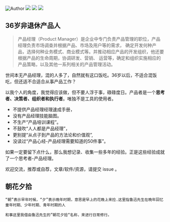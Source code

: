 ![Author](https://img.shields.io/badge/Author-subo-green) ![](https://img.shields.io/badge/职业-产品经理-green) ![](https://img.shields.io/badge/tech-技术背景-green) ![](https://img.shields.io/badge/Good-平台产品-green)

## 36岁非退休产品人

>产品经理（Product Manager）是企业中专门负责产品管理的职位，产品经理负责市场调查并根据产品、市场及用户等的需求，
确定开发何种产品，选择何种业务模式、商业模式等。并推动相应产品的开发组织，他还要根据产品的生命周期，协调研发、营销、
运营等，确定和组织实施相应的产品策略，以及其他一系列相关的产品管理活动。

世间本无产品经理，混的人多了，自然就有这口饭吃。36岁以后，不适合混饭吃，但还适不合适合从事产品工作？

以我个人的角度，我觉得应该做，但不要人浮于事，碌碌度日。产品者是一个**思考者、决策者、组织者和执行者**。唯独不是工具的使用者。

- 不提供产品经理经理速成手册，
- 没有产品经理技能脑图。
- 不生产“产品培训课程”。
- 不鼓吹“人人都是产品经理”，
- 更别提“从点子到产品的方法论和价值观”,
- 没读过“产品心经-产品经理需要知道的50件事”。

如果一定要留下点什么，那么我想记录、收集一些多年的经验。正是这些经验成就了一个思考者-产品经理。


欢迎交流，推荐或自荐，文章/软件/资源，请提交 issue 。

## 朝花夕拾
```
“朝”表示早年时候，“夕”表示晚年时期，意思是早上的花晚上来捡.这里指鲁迅先生在晩年回忆童年时期、少年时期、青年时期的人

和事这里我借由鲁迅先生的”朝花夕拾“名称，来进行日常修行。

```



